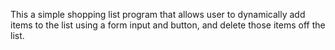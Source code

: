 This a simple shopping list program that allows user to dynamically add items to the list using a form input and button, and delete those items off the list.